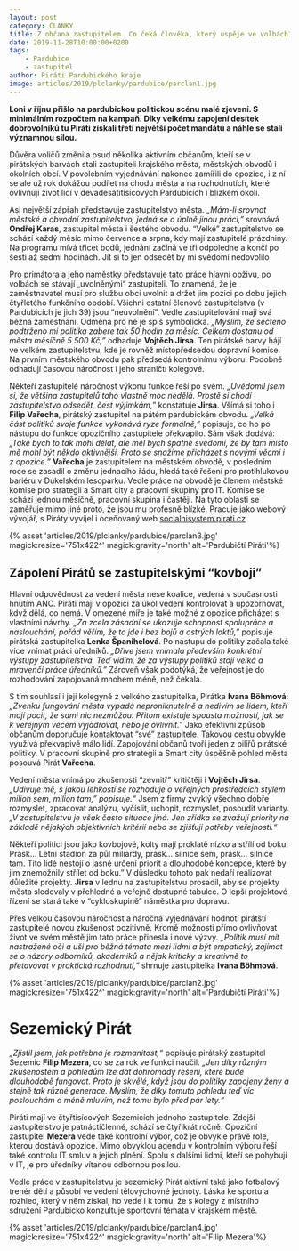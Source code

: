 ```yaml
---
layout: post
category: CLANKY
title: Z občana zastupitelem. Co čeká člověka, který uspěje ve volbách?
date: 2019-11-28T10:00:00+0200
tags: 
    - Pardubice
    - zastupitel
author: Piráti Pardubického kraje
image: articles/2019/plclanky/pardubice/parclan1.jpg
---
```


**Loni v říjnu přišlo na pardubickou politickou scénu malé zjevení. S minimálním rozpočtem na kampaň. Díky velkému zapojení desítek dobrovolníků tu Piráti získali třetí největší počet mandátů a náhle se stali významnou silou.**


Důvěra voličů změnila osud několika aktivním občanům, kteří se v pirátských barvách stali zastupiteli krajského města, městských obvodů i okolních obcí. V povolebním vyjednávání nakonec zamířili do opozice, i z ní se ale už rok dokážou podílet na chodu města a na rozhodnutích, které ovlivňují život lidí v devadesátitisícových Pardubicích i blízkém okolí.


Asi největší zápřah představuje zastupitelstvo města. *„Mám-li srovnat městské a obvodní zastupitelstvo, jedná se o úplně jinou práci,”* srovnává **Ondřej Karas**, zastupitel města i šestého obvodu. “Velké” zastupitelstvo se schází každý měsíc mimo července a srpna, kdy mají zastupitelé prázdniny. Na programu mívá třicet bodů, jednání začíná ve tři odpoledne a končí po šesti až sedmi hodinách.
Jít si to jen odsedět by mi svědomí nedovolilo


Pro primátora a jeho náměstky představuje tato práce hlavní obživu, po volbách se stávají „uvolněnými“ zastupiteli. To znamená, že je zaměstnavatel musí pro službu obci uvolnit a držet jim pozici po dobu jejich čtyřletého funkčního období. Všichni ostatní členové zastupitelstva (v Pardubicích je jich 39) jsou “neuvolnění”. Vedle zastupitelování mají svá běžná zaměstnání. Odměna pro ně je spíš symbolická. *„Myslím, že sečteno podtrženo mi politika zabere tak 50 hodin za měsíc. Celkem dostanu od města měsíčně 5 500 Kč,”* odhaduje **Vojtěch Jirsa**. 
Ten pirátské barvy hájí ve velkém zastupitelstvu, kde je rovněž místopředsedou dopravní komise. Na prvním městského obvodu pak předsedá kontrolnímu výboru. Podobně odhadují časovou náročnost i jeho straničtí kolegové.


Někteří zastupitelé náročnost výkonu funkce řeší po svém. *„Uvědomil jsem si, že většina zastupitelů toho vlastně moc nedělá. Prostě si chodí zastupitelstvo odsedět, čest výjimkám,*” konstatuje **Jirsa**. Všímá si toho i **Filip Vařecha**, pirátský zastupitel na pátém pardubickém obvodu. *„Velká část politiků svoje funkce vykonává ryze formálně,”* popisuje, co ho po nástupu do funkce opozičního zastupitele překvapilo. Sám však dodává: *„Také bych to tak mohl dělat, ale měl bych špatné svědomí, že by tam místo mě mohl být někdo aktivnější. Proto se snažíme přicházet s novými věcmi i z opozice.”* **Vařecha** je zastupitelem na městském obvodě, v posledním roce se zasadil o změnu jednacího řádu, hledá také řešení pro protihlukovou bariéru v Dukelském lesoparku. Vedle práce na obvodě je členem městské komise pro strategii a Smart city a pracovní skupiny pro IT. Komise se schází jednou měsíčně, pracovní skupina i častěji. Na tyto oblasti se zaměřuje mimo jiné proto, že jsou mu profesně blízké. Pracuje jako webový vývojář, s Piráty vyvíjel i oceňovaný web [socialnisystem.pirati.cz](http://socialnisystem.pirati.cz) 

{% asset 'articles/2019/plclanky/pardubice/parclan3.jpg' magick:resize='751x422^' 
magick:gravity='north' alt='Pardubičtí Piráti'%}


## Zápolení Pirátů se zastupitelskými “kovboji”


Hlavní odpovědnost za vedení města nese koalice, vedená v současnosti hnutím ANO. Piráti mají v opozici za úkol vedení kontrolovat a upozorňovat, když dělá, co nemá. V omezené míře je také možné z opozice přicházet s vlastními návrhy. *„Za zcela zásadní se ukazuje schopnost spolupráce a naslouchání, pořád věřím, že to jde i bez bojů a ostrých loktů,”* popisuje pirátská zastupitelka **Lenka Španihelová**. 
Po nástupu do politiky začala také více vnímat práci úředníků. 
*„Dříve jsem vnímala především konkrétní výstupy zastupitelstva. Teď vidím, že za výstupy politiků stojí velká a mravenčí práce úředníků.”* Zároveň však podotýká, že veřejnost je do rozhodování zapojovaná mnohem méně, než čekala.


 S tím souhlasí i její kolegyně z velkého zastupitelka, Pirátka **Ivana Böhmová**: *„Zvenku fungování města vypadá neproniknutelně a nedivím se lidem, kteří mají pocit, že sami nic nezmůžou. Přitom existuje spousta možností, jak se k veřejným věcem vyjadřovat, nebo je ovlivnit.”* Jako efektivní způsob občanům doporučuje kontaktovat “své” zastupitele. Takovou cestu obvykle využívá překvapivě málo lidí. Zapojování občanů tvoří jeden z pilířů pirátské politiky. V pracovní skupině pro strategii a Smart city úspěšně pohled města posouvá Pirát **Vařecha**.
 
 
Vedení města vnímá po zkušenosti “zevnitř” kritičtěji i **Vojtěch Jirsa**. *„Udivuje mě, s jakou lehkostí se rozhoduje o veřejných prostředcích stylem milion sem, milion tam,” popisuje.“* Jsem z firmy zvyklý všechno dobře rozmyslet, zpracovat analýzu, vyčíslit, uchopit, rozmyslet, posoudit varianty. *„V zastupitelstvu je však často situace jiná. Jen zřídka se zvažují priority na základě nějakých objektivních kritérií nebo se zjišťují potřeby veřejnosti.“* 

Někteří politici jsou jako kovbojové, kolty mají proklatě nízko a střílí od boku. Prásk… Letní stadion za půl miliardy, prásk… silnice sem, prásk… silnice tam. Tito lidé nestojí o jasné určení priorit a dlouhodobé koncepce, které by jim znemožnily střílet od boku.” V důsledku tohoto pak nedaří realizovat důležité projekty. **Jirsa** v lednu na zastupitelstvu prosadil, aby se projekty města sledovaly v přehledné a veřejně dostupné tabulce. O lepší projektové řízení se stará také v “cykloskupině” náměstka pro dopravu.


Přes velkou časovou náročnost a náročná vyjednávání hodnotí pirátští zastupitelé novou zkušenost pozitivně. Kromě možnosti přímo ovlivňovat život ve svém městě jim tato práce přinesla i nové výzvy. *„Politik musí mít nastražené oči a uši pro běžná témata mezi lidmi a být empatický, zajímat se o názory odborníků, akademiků a nějak kriticky a kreativně to přetavovat v praktická rozhodnutí,”* shrnuje zastupitelka **Ivana Böhmová**.


{% asset 'articles/2019/plclanky/pardubice/parclan2.jpg' magick:resize='751x422^' 
magick:gravity='north' alt='Pardubičtí Piráti'%}


# Sezemický Pirát


*„Zjistil jsem, jak potřebná je rozmanitost,“* popisuje pirátský zastupitel Sezemic **Filip Mezera**, co se za rok ve funkci naučil. *„Jen díky různým zkušenostem a pohledům lze dát dohromady řešení, které bude dlouhodobě fungovat. Proto je skvělé, když jsou do politiky zapojeny ženy a stejně tak různé generace. Myslím, že díky tomuto pohledu teď víc poslouchám a méně mluvím, než tomu bylo před pár lety.“*

Piráti mají ve čtyřtisícových Sezemicích jednoho zastupitele. Zdejší zastupitelstvo je patnáctičlenné, schází se čtyřikrát ročně. Opoziční zastupitel **Mezera** vede také kontrolní výbor, což je obvykle právě role, kterou dostává opozice. Mimo obvyklou agendu v kontrolním výboru řeší také kontrolu IT smluv a jejich plnění. Spolu s dalšími lidmi, kteří se pohybují v IT, je pro úředníky vítanou odbornou posilou. 

Vedle práce v zastupitelstvu je sezemický Pirát aktivní také jako fotbalový trenér dětí a působí ve vedení tělovýchovné jednoty. Láska ke sportu a rozhled, který v něm získal, ho vede i k tomu, že s kolegy z místního sdružení Pardubicko konzultuje sportovní témata v krajském městě. 

{% asset 'articles/2019/plclanky/pardubice/parclan4.jpg' magick:resize='751x422^' 
magick:gravity='north' alt='Filip Mezera'%}

